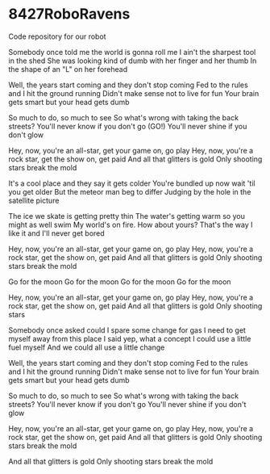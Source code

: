 # 8427RoboRavens
Code repository for our robot

Somebody once told me the world is gonna roll me
I ain't the sharpest tool in the shed
She was looking kind of dumb with her finger and her thumb
In the shape of an "L" on her forehead

Well, the years start coming and they don't stop coming
Fed to the rules and I hit the ground running
Didn't make sense not to live for fun
Your brain gets smart but your head gets dumb

So much to do, so much to see
So what's wrong with taking the back streets?
You'll never know if you don't go (GO!)
You'll never shine if you don't glow

Hey, now, you're an all-star, get your game on, go play
Hey, now, you're a rock star, get the show on, get paid
And all that glitters is gold
Only shooting stars break the mold

It's a cool place and they say it gets colder
You're bundled up now wait 'til you get older
But the meteor man beg to differ
Judging by the hole in the satellite picture

The ice we skate is getting pretty thin
The water's getting warm so you might as well swim
My world's on fire. How about yours?
That's the way I like it and I'll never get bored

Hey, now, you're an all-star, get your game on, go play
Hey, now, you're a rock star, get the show on, get paid
And all that glitters is gold
Only shooting stars break the mold

Go for the moon
Go for the moon
Go for the moon
Go for the moon

Hey, now, you're an all-star, get your game on, go play
Hey, now, you're a rock star, get the show on, get paid
And all that glitters is gold
Only shooting stars

Somebody once asked could I spare some change for gas
I need to get myself away from this place
I said yep, what a concept
I could use a little fuel myself
And we could all use a little change

Well, the years start coming and they don't stop coming
Fed to the rules and I hit the ground running
Didn't make sense not to live for fun
Your brain gets smart but your head gets dumb

So much to do, so much to see
So what's wrong with taking the back streets?
You'll never know if you don't go
You'll never shine if you don't glow

Hey, now, you're an all-star, get your game on, go play
Hey, now, you're a rock star, get the show on, get paid
And all that glitters is gold
Only shooting stars break the mold

And all that glitters is gold
Only shooting stars break the mold
